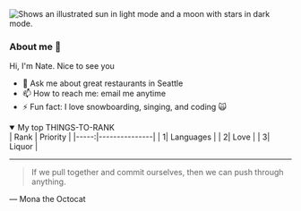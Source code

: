 <picture>
  <source media="(prefers-color-scheme: dark)" srcset="https://user-images.githubusercontent.com/25423296/163456776-7f95b81a-f1ed-45f7-b7ab-8fa810d529fa.png">
  <source media="(prefers-color-scheme: light)" srcset="https://user-images.githubusercontent.com/25423296/163456779-a8556205-d0a5-45e2-ac17-42d089e3c3f8.png">
  <img alt="Shows an illustrated sun in light mode and a moon with stars in dark mode." src="https://user-images.githubusercontent.com/25423296/163456779-a8556205-d0a5-45e2-ac17-42d089e3c3f8.png">
</picture>


### About me 👋


<!-- I need to make this profile README more fascinating -->

Hi, I'm Nate. Nice to see you


- 💬 Ask me about great restaurants in Seattle
- 📫 How to reach me: email me anytime
- ⚡ Fun fact: I love snowboarding, singing, and coding 🙀



<details open>
<summary>My top THINGS-TO-RANK</summary>
| Rank | Priority |
|-----:|---------------|
|     1| Languages     |
|     2| Love          |
|     3| Liquor        |
</details>

---
> If we pull together and commit ourselves, then we can push through anything.

— Mona the Octocat
